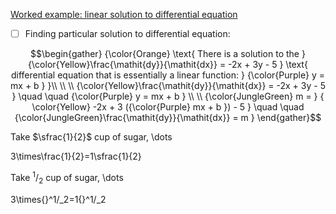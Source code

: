 [Worked example: linear solution to differential equation](https://www.khanacademy.org/math/differential-equations/first-order-differential-equations/differential-equations-intro/v/finding-particular-linear-solution-to-differential-equation)


- [ ] Finding particular solution to differential equation:

```math
\begin{gather}
{\color{Orange} \text{ There is a solution to the } {\color{Yellow}\frac{\mathit{dy}}{\mathit{dx}} = -2x + 3y - 5 } \text{ differential equation that is essentially a linear function: } {\color{Purple} y = mx + b } }\\
\\
\\
{\color{Yellow}\frac{\mathit{dy}}{\mathit{dx}} = -2x + 3y - 5 } \quad \quad {\color{Purple} y = mx + b } \\
\\
{\color{JungleGreen} m = } { \color{Yellow} -2x + 3 ({\color{Purple} mx + b }) - 5 } \quad \quad  {\color{JungleGreen}\frac{\mathit{dy}}{\mathit{dx}} = m }
\end{gather}
```

Take $\sfrac{1}{2}$ cup of sugar, \dots
 
  3\times\frac{1}{2}=1\sfrac{1}{2}
 

Take ${}^1/_2$ cup of sugar, \dots
 
  3\times{}^1/_2=1{}^1/_2

